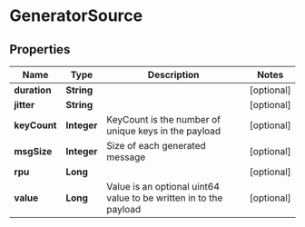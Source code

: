 

# GeneratorSource


## Properties

| Name | Type | Description | Notes |
|------------ | ------------- | ------------- | -------------|
|**duration** | **String** |  |  [optional] |
|**jitter** | **String** |  |  [optional] |
|**keyCount** | **Integer** | KeyCount is the number of unique keys in the payload |  [optional] |
|**msgSize** | **Integer** | Size of each generated message |  [optional] |
|**rpu** | **Long** |  |  [optional] |
|**value** | **Long** | Value is an optional uint64 value to be written in to the payload |  [optional] |



